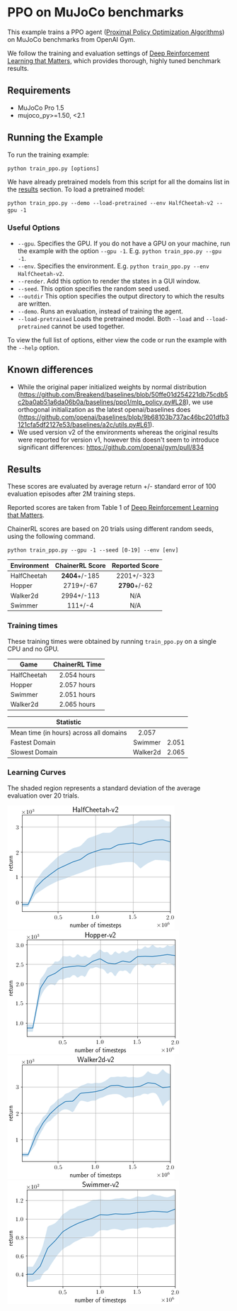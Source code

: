 # PPO on MuJoCo benchmarks

This example trains a PPO agent ([Proximal Policy Optimization Algorithms](http://arxiv.org/abs/1707.06347)) on MuJoCo benchmarks from OpenAI Gym.

We follow the training and evaluation settings of [Deep Reinforcement Learning that Matters](https://arxiv.org/abs/1709.06560), which provides thorough, highly tuned benchmark results.

## Requirements

- MuJoCo Pro 1.5
- mujoco_py>=1.50, <2.1

## Running the Example

To run the training example:
```
python train_ppo.py [options]
```

We have already pretrained models from this script for all the domains list in the [results](#Results) section. To load a pretrained model:

```
python train_ppo.py --demo --load-pretrained --env HalfCheetah-v2 --gpu -1
```

### Useful Options

- `--gpu`. Specifies the GPU. If you do not have a GPU on your machine, run the example with the option `--gpu -1`. E.g. `python train_ppo.py --gpu -1`.
- `--env`. Specifies the environment. E.g. `python train_ppo.py --env HalfCheetah-v2`.
- `--render`. Add this option to render the states in a GUI window.
- `--seed`. This option specifies the random seed used.
- `--outdir` This option specifies the output directory to which the results are written.
- `--demo`. Runs an evaluation, instead of training the agent.
- `--load-pretrained` Loads the pretrained model. Both `--load` and `--load-pretrained` cannot be used together.

To view the full list of options, either view the code or run the example with the `--help` option.

## Known differences

- While the original paper initialized weights by normal distribution (https://github.com/Breakend/baselines/blob/50ffe01d254221db75cdb5c2ba0ab51a6da06b0a/baselines/ppo1/mlp_policy.py#L28), we use orthogonal initialization as the latest openai/baselines does (https://github.com/openai/baselines/blob/9b68103b737ac46bc201dfb3121cfa5df2127e53/baselines/a2c/utils.py#L61).
- We used version v2 of the environments whereas the original results were reported for version v1, however this doesn't seem to introduce significant differences: https://github.com/openai/gym/pull/834

## Results

These scores are evaluated by average return +/- standard error of 100 evaluation episodes after 2M training steps.

Reported scores are taken from Table 1 of [Deep Reinforcement Learning that Matters](https://arxiv.org/abs/1709.06560).

ChainerRL scores are based on 20 trials using different random seeds, using the following command.

```
python train_ppo.py --gpu -1 --seed [0-19] --env [env]
```

| Environment | ChainerRL Score | Reported Score |
| ----------- |:---------------:|:--------------:|
| HalfCheetah |  **2404**+/-185 |     2201+/-323 |
| Hopper      |       2719+/-67 |  **2790**+/-62 |
| Walker2d    |      2994+/-113 |            N/A |
| Swimmer     |         111+/-4 |            N/A |


### Training times
These training times were obtained by running `train_ppo.py` on a single CPU and no GPU.


| Game        | ChainerRL Time           |
| ------------- |:-------------:|
| HalfCheetah | 2.054 hours |
| Hopper | 2.057 hours |
| Swimmer | 2.051 hours |
| Walker2d | 2.065 hours |


| Statistic        |            |            |
| ------------- |:-------------:|:-------------:|
| Mean time (in hours) across all domains        |  2.057 |
| Fastest Domain |  Swimmer | 2.051 |
| Slowest Domain |  Walker2d | 2.065 |



### Learning Curves

The shaded region represents a standard deviation of the average evaluation over 20 trials.

![HalfCheetah-v2](assets/HalfCheetah-v2.png)
![Hopper-v2](assets/Hopper-v2.png)
![Walker2d-v2](assets/Walker2d-v2.png)
![Swimmer-v2](assets/Swimmer-v2.png)
